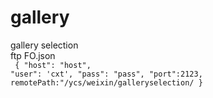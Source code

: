 # gallery
gallery selection<br>
ftp FO.json <br>
<code>
{
			"host": "host",
			"user": 'cxt',
			"pass": "pass",
			"port":2123,
			remotePath:"/ycs/weixin/galleryselection/
}
</code>
